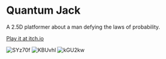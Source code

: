 # Quantum Jack

A 2.5D platformer about a man defying the laws of probability.

[Play it at itch.io](https://3delugar.itch.io/quantum-jack)

![SYz70f](https://github.com/user-attachments/assets/03d1e9f1-ce80-4ac6-8fd1-c250c3d2de6e)
![KBUvhl](https://github.com/user-attachments/assets/aebe57aa-ed10-4cdf-b5e8-cef53e6a1272)
![kGU2kw](https://github.com/user-attachments/assets/f39b8782-84da-4522-81d9-36abbb3af272)

